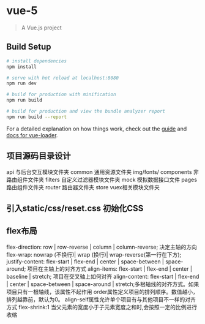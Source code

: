 # vue-5

> A Vue.js project

## Build Setup

``` bash
# install dependencies
npm install

# serve with hot reload at localhost:8080
npm run dev

# build for production with minification
npm run build

# build for production and view the bundle analyzer report
npm run build --report
```

For a detailed explanation on how things work, check out the [guide](http://vuejs-templates.github.io/webpack/) and [docs for vue-loader](http://vuejs.github.io/vue-loader).

 ## 项目源码目录设计 
   api  与后台交互模块文件夹
   common  通用资源文件夹  img/fonts/
   components  非路由组件文件夹
   filters  自定义过滤器模块文件夹
   mock 模拟数据接口文件
   pages 路由组件文件夹 
   router 路由器文件夹 
   store vuex相关模块文件夹

##  引入static/css/reset.css  初始化CSS

## flex布局 
  flex-direction: row | row-reverse | column | column-reverse; 决定主轴的方向
  flex-wrap: nowrap (不换行)| wrap (换行)| wrap-reverse(第一行在下方);
    justify-content: flex-start | flex-end | center | space-between | space-around; 项目在主轴上的对齐方式
    align-items: flex-start | flex-end | center | baseline | stretch; 项目在交叉轴上如何对齐
    align-content: flex-start | flex-end | center | space-between | space-around | stretch;多根轴线的对齐方式。如果项目只有一根轴线，该属性不起作用
    order属性定义项目的排列顺序。数值越小，排列越靠前，默认为0。
    align-self属性允许单个项目有与其他项目不一样的对齐方式
    flex-shrink:1  当父元素的宽度小于子元素宽度之和时,会按照一定的比例进行收缩
